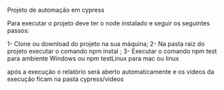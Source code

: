 Projeto de automação em cypress

Para executar o projeto deve ter o node instalado e seguir os seguintes passos:

1- Clone ou download do projeto na sua máquina;
2- Na pasta raiz do projeto executar o comando npm instal ;
3- Executar o comando npm test para ambiente Windows ou npm testLinux para mac ou linux

após a execução o relatório será aberto automaticamente e os videos da execução ficam na pasta cypress/videos